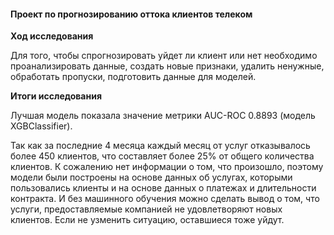 ####  Проект по прогнозированию оттока клиентов телеком
**Ход исследования**

Для того, чтобы спрогнозировать уйдет ли клиент или нет необходимо проанализировать данные, создать новые признаки, удалить ненужные, обработать пропуски, подготовить данные для моделей.

**Итоги исследования**

Лучшая модель показала значение метрики AUC-ROC 0.8893 (модель XGBClassifier).

Так как за последние 4 месяца каждый месяц от услуг отказывалось более 450 клиентов, что составляет более 25% от общего количества клиентов. К сожалению нет информации о том, что произошло, поэтому модели были построены на основе данных об услугах, которыми пользовались клиенты и на основе данных о платежах и длительности контракта. И без машинного обучения можно сделать вывод о том, что услуги, предоставляемые компанией не удовлетворяют новых клиентов. Если не узменить ситуацию, оставшиеся тоже уйдут.



